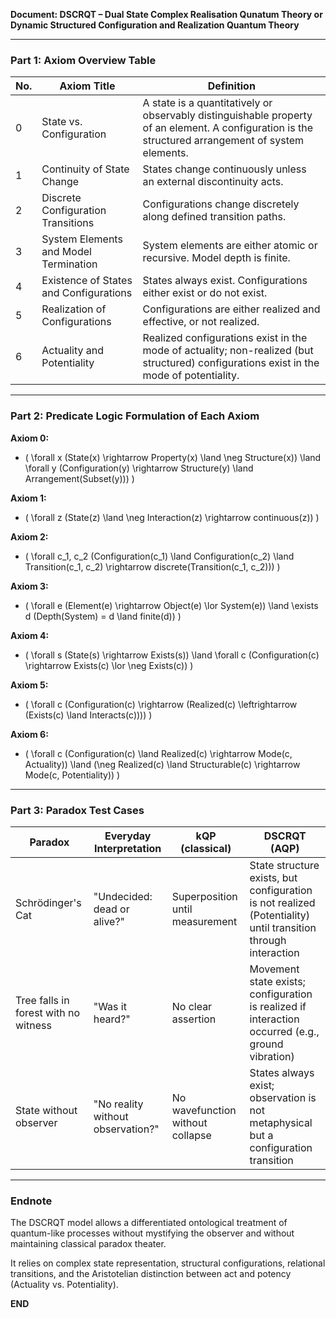 **Document: DSCRQT – Dual State Complex Realisation Qunatum Theory or Dynamic Structured Configuration and Realization Quantum Theory**

---

### Part 1: Axiom Overview Table

| No. | Axiom Title | Definition |
|-----|-------------|------------|
| 0   | State vs. Configuration | A state is a quantitatively or observably distinguishable property of an element. A configuration is the structured arrangement of system elements. |
| 1   | Continuity of State Change | States change continuously unless an external discontinuity acts. |
| 2   | Discrete Configuration Transitions | Configurations change discretely along defined transition paths. |
| 3   | System Elements and Model Termination | System elements are either atomic or recursive. Model depth is finite. |
| 4   | Existence of States and Configurations | States always exist. Configurations either exist or do not exist. |
| 5   | Realization of Configurations | Configurations are either realized and effective, or not realized. |
| 6   | Actuality and Potentiality | Realized configurations exist in the mode of actuality; non-realized (but structured) configurations exist in the mode of potentiality. |

---

### Part 2: Predicate Logic Formulation of Each Axiom

**Axiom 0:**
- \( \forall x (State(x) \rightarrow Property(x) \land \neg Structure(x)) \land \forall y (Configuration(y) \rightarrow Structure(y) \land Arrangement(Subset(y))) \)

**Axiom 1:**
- \( \forall z (State(z) \land \neg Interaction(z) \rightarrow continuous(z)) \)

**Axiom 2:**
- \( \forall c_1, c_2 (Configuration(c_1) \land Configuration(c_2) \land Transition(c_1, c_2) \rightarrow discrete(Transition(c_1, c_2))) \)

**Axiom 3:**
- \( \forall e (Element(e) \rightarrow Object(e) \lor System(e)) \land \exists d (Depth(System) = d \land finite(d)) \)

**Axiom 4:**
- \( \forall s (State(s) \rightarrow Exists(s)) \land \forall c (Configuration(c) \rightarrow Exists(c) \lor \neg Exists(c)) \)

**Axiom 5:**
- \( \forall c (Configuration(c) \rightarrow (Realized(c) \leftrightarrow (Exists(c) \land Interacts(c)))) \)

**Axiom 6:**
- \( \forall c (Configuration(c) \land Realized(c) \rightarrow Mode(c, Actuality)) \land (\neg Realized(c) \land Structurable(c) \rightarrow Mode(c, Potentiality)) \)

---

### Part 3: Paradox Test Cases

| Paradox | Everyday Interpretation | kQP (classical) | DSCRQT (AQP) |
|---------|-------------------------|------------------|----------------|
| Schrödinger's Cat | "Undecided: dead or alive?" | Superposition until measurement | State structure exists, but configuration is not realized (Potentiality) until transition through interaction |
| Tree falls in forest with no witness | "Was it heard?" | No clear assertion | Movement state exists; configuration is realized if interaction occurred (e.g., ground vibration) |
| State without observer | "No reality without observation?" | No wavefunction without collapse | States always exist; observation is not metaphysical but a configuration transition |

---

### Endnote

The DSCRQT model allows a differentiated ontological treatment of quantum-like processes without mystifying the observer and without maintaining classical paradox theater.

It relies on complex state representation, structural configurations, relational transitions, and the Aristotelian distinction between act and potency (Actuality vs. Potentiality).

**END**

